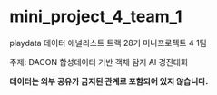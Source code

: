 # mini_project_4_team_1
playdata 데이터 애널리스트 트랙 28기 미니프로젝트 4 1팀


주제: DACON 합성데이터 기반 객체 탐지 AI 경진대회

**데이터는 외부 공유가 금지된 관계로 포함되어 있지 않습니다.**
